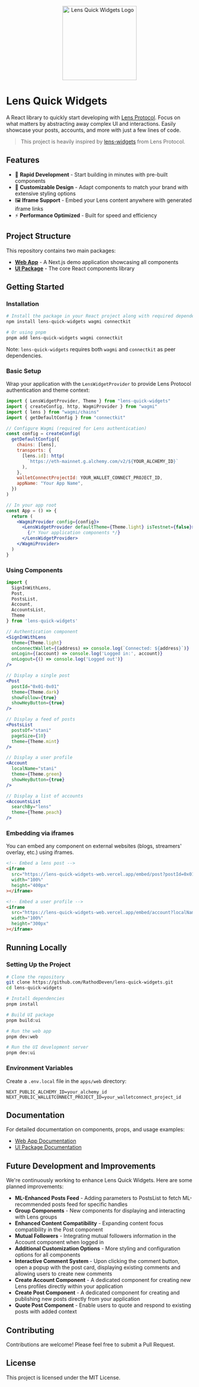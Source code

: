 <p align="center">
  <img src="https://lens-quick-widgets-web.vercel.app/android-chrome-192x192.png" alt="Lens Quick Widgets Logo" width="200"/>
</p>

# Lens Quick Widgets

A React library to quickly start developing with [Lens Protocol](https://lens.xyz/). Focus on what matters by abstracting away complex UI and interactions. Easily showcase your posts, accounts, and more with just a few lines of code.

> This project is heavily inspired by [lens-widgets](https://github.com/lens-protocol/lens-widgets) from Lens Protocol.

## Features

- 🚀 **Rapid Development** - Start building in minutes with pre-built components
- 🎨 **Customizable Design** - Adapt components to match your brand with extensive styling options
- 🖼️ **Iframe Support** - Embed your Lens content anywhere with generated iframe links
- ⚡ **Performance Optimized** - Built for speed and efficiency

## Project Structure

This repository contains two main packages:

- **[Web App](/apps/web)** - A Next.js demo application showcasing all components
- **[UI Package](/packages/ui)** - The core React components library

## Getting Started

### Installation

```bash
# Install the package in your React project along with required dependencies
npm install lens-quick-widgets wagmi connectkit

# Or using pnpm
pnpm add lens-quick-widgets wagmi connectkit
```

Note: `lens-quick-widgets` requires both `wagmi` and `connectkit` as peer dependencies.

### Basic Setup

Wrap your application with the `LensWidgetProvider` to provide Lens Protocol authentication and theme context:

```jsx
import { LensWidgetProvider, Theme } from "lens-quick-widgets"
import { createConfig, http, WagmiProvider } from "wagmi"
import { lens } from "wagmi/chains"
import { getDefaultConfig } from "connectkit"

// Configure Wagmi (required for Lens authentication)
const config = createConfig(
  getDefaultConfig({
    chains: [lens],
    transports: {
      [lens.id]: http(
        `https://eth-mainnet.g.alchemy.com/v2/${YOUR_ALCHEMY_ID}`
      ),
    },
    walletConnectProjectId: YOUR_WALLET_CONNECT_PROJECT_ID,
    appName: "Your App Name",
  })
)

// In your app root
const App = () => {
  return (
    <WagmiProvider config={config}>
      <LensWidgetProvider defaultTheme={Theme.light} isTestnet={false}>
        {/* Your application components */}
      </LensWidgetProvider>
    </WagmiProvider>
  )
}
```

### Using Components

```jsx
import {
  SignInWithLens,
  Post,
  PostsList,
  Account,
  AccountsList,
  Theme
} from 'lens-quick-widgets'

// Authentication component
<SignInWithLens
  theme={Theme.light}
  onConnectWallet={(address) => console.log(`Connected: ${address}`)}
  onLogin={(account) => console.log('Logged in:', account)}
  onLogout={() => console.log('Logged out')}
/>

// Display a single post
<Post
  postId="0x01-0x01"
  theme={Theme.dark}
  showFollow={true}
  showHeyButton={true}
/>

// Display a feed of posts
<PostsList
  postsOf="stani"
  pageSize={10}
  theme={Theme.mint}
/>

// Display a user profile
<Account
  localName="stani"
  theme={Theme.green}
  showHeyButton={true}
/>

// Display a list of accounts
<AccountsList
  searchBy="lens"
  theme={Theme.peach}
/>
```

### Embedding via iframes

You can embed any component on external websites (blogs, streamers' overlay, etc.) using iframes.

```html
<!-- Embed a lens post -->
<iframe
  src="https://lens-quick-widgets-web.vercel.app/embed/post?postId=0x01-0x01&theme=dark&showHeyButton=true"
  width="100%"
  height="400px"
></iframe>

<!-- Embed a user profile -->
<iframe
  src="https://lens-quick-widgets-web.vercel.app/embed/account?localName=stani&theme=green&showHeyButton=true"
  width="100%"
  height="300px"
></iframe>
```

## Running Locally

### Setting Up the Project

```bash
# Clone the repository
git clone https://github.com/RathodDeven/lens-quick-widgets.git
cd lens-quick-widgets

# Install dependencies
pnpm install

# Build UI package
pnpm build:ui

# Run the web app
pnpm dev:web

# Run the UI development server
pnpm dev:ui
```

### Environment Variables

Create a `.env.local` file in the `apps/web` directory:

```
NEXT_PUBLIC_ALCHEMY_ID=your_alchemy_id
NEXT_PUBLIC_WALLETCONNECT_PROJECT_ID=your_walletconnect_project_id
```

## Documentation

For detailed documentation on components, props, and usage examples:

- [Web App Documentation](/apps/web/README.md)
- [UI Package Documentation](/packages/ui/README.md)

## Future Development and Improvements

We're continuously working to enhance Lens Quick Widgets. Here are some planned improvements:

- **ML-Enhanced Posts Feed** - Adding parameters to PostsList to fetch ML-recommended posts feed for specific handles
- **Group Components** - New components for displaying and interacting with Lens groups
- **Enhanced Content Compatibility** - Expanding content focus compatibility in the Post component
- **Mutual Followers** - Integrating mutual followers information in the Account component when logged in
- **Additional Customization Options** - More styling and configuration options for all components
- **Interactive Comment System** - Upon clicking the comment button, open a popup with the post card, displaying existing comments and allowing users to create new comments
- **Create Account Component** - A dedicated component for creating new Lens profiles directly within your application
- **Create Post Component** - A dedicated component for creating and publishing new posts directly from your application
- **Quote Post Component** - Enable users to quote and respond to existing posts with added context

## Contributing

Contributions are welcome! Please feel free to submit a Pull Request.

## License

This project is licensed under the MIT License.
